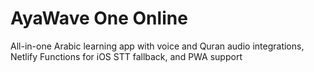 # AyaWave One Online
All-in-one Arabic learning app with voice and Quran audio integrations, Netlify Functions for iOS STT fallback, and PWA support